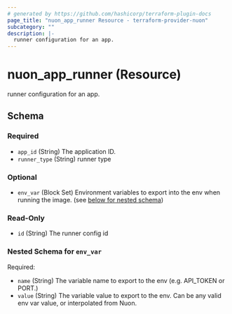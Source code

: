 ```yaml
---
# generated by https://github.com/hashicorp/terraform-plugin-docs
page_title: "nuon_app_runner Resource - terraform-provider-nuon"
subcategory: ""
description: |-
  runner configuration for an app.
---
```


# nuon_app_runner (Resource)

runner configuration for an app.



<!-- schema generated by tfplugindocs -->
## Schema

### Required

- `app_id` (String) The application ID.
- `runner_type` (String) runner type

### Optional

- `env_var` (Block Set) Environment variables to export into the env when running the image. (see [below for nested schema](#nestedblock--env_var))

### Read-Only

- `id` (String) The runner config id

<a id="nestedblock--env_var"></a>
### Nested Schema for `env_var`

Required:

- `name` (String) The variable name to export to the env (e.g. API_TOKEN or PORT.)
- `value` (String) The variable value to export to the env. Can be any valid env var value, or interpolated from Nuon.
